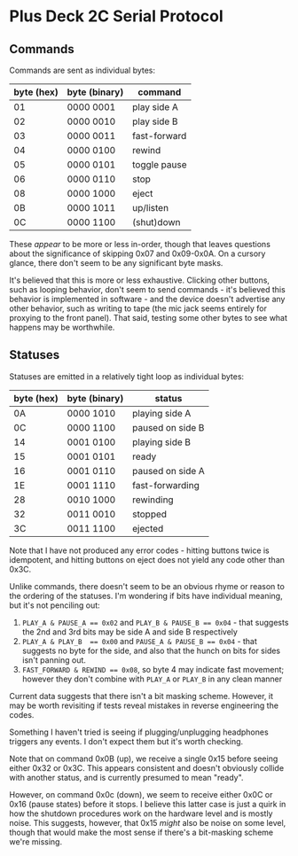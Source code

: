 # Plus Deck 2C Serial Protocol

## Commands

Commands are sent as individual bytes:

| byte (hex) | byte (binary) | command      |
|------------|---------------|--------------|
| 01         | 0000 0001     | play side A  |
| 02         | 0000 0010     | play side B  |
| 03         | 0000 0011     | fast-forward |
| 04         | 0000 0100     | rewind       |
| 05         | 0000 0101     | toggle pause |
| 06         | 0000 0110     | stop         |
| 08         | 0000 1000     | eject        |
| 0B         | 0000 1011     | up/listen    |
| 0C         | 0000 1100     | (shut)down   |

These *appear* to be more or less in-order, though that leaves questions about
the significance of skipping 0x07 and 0x09-0x0A. On a cursory glance, there
don't seem to be any significant byte masks.

It's believed that this is more or less exhaustive. Clicking other buttons,
such as looping behavior, don't seem to send commands - it's believed this
behavior is implemented in software - and the device doesn't advertise any
other behavior, such as writing to tape (the mic jack seems entirely for
proxying to the front panel). That said, testing some other bytes to see what
happens may be worthwhile.

## Statuses

Statuses are emitted in a relatively tight loop as individual bytes:

| byte (hex) | byte (binary) | status           |
|------------|---------------|------------------|
| 0A         | 0000 1010     | playing side A   |
| 0C         | 0000 1100     | paused on side B |
| 14         | 0001 0100     | playing side B   |
| 15         | 0001 0101     | ready            |
| 16         | 0001 0110     | paused on side A |
| 1E         | 0001 1110     | fast-forwarding  |
| 28         | 0010 1000     | rewinding        |
| 32         | 0011 0010     | stopped          |
| 3C         | 0011 1100     | ejected          |

Note that I have not produced any error codes - hitting buttons twice is
idempotent, and hitting buttons on eject does not yield any code other than
0x3C.

Unlike commands, there doesn't seem to be an obvious rhyme or reason to the
ordering of the statuses. I'm wondering if bits have individual meaning, but
it's not penciling out:

1. `PLAY_A & PAUSE_A == 0x02` and `PLAY_B & PAUSE_B == 0x04` - that suggests
   the 2nd and 3rd bits may be side A and side B respectively
2. `PLAY_A & PLAY_B  == 0x00` and `PAUSE_A & PAUSE_B == 0x04` - that suggests
   no byte for the side, and also that the hunch on bits for sides isn't
   panning out.
3. `FAST_FORWARD & REWIND == 0x08`, so byte 4 may indicate fast movement;
   however they don't combine with `PLAY_A` or `PLAY_B` in any clean manner

Current data suggests that there isn't a bit masking scheme. However, it may
be worth revisiting if tests reveal mistakes in reverse engineering the codes.

Something I haven't tried is seeing if plugging/unplugging headphones triggers
any events. I don't expect them but it's worth checking.

Note that on command 0x0B (up), we receive a single 0x15 before seeing either
0x32 or 0x3C. This appears consistent and doesn't obviously collide with
another status, and is currently presumed to mean "ready".

However, on command 0x0c (down), we seem to receive either 0x0C or 0x16 (pause
states) before it stops. I believe this latter case is just a quirk in how the
shutdown procedures work on the hardware level and is mostly noise. This
suggests, however, that 0x15 *might* also be noise on some level, though that
would make the most sense if there's a bit-masking scheme we're missing.
